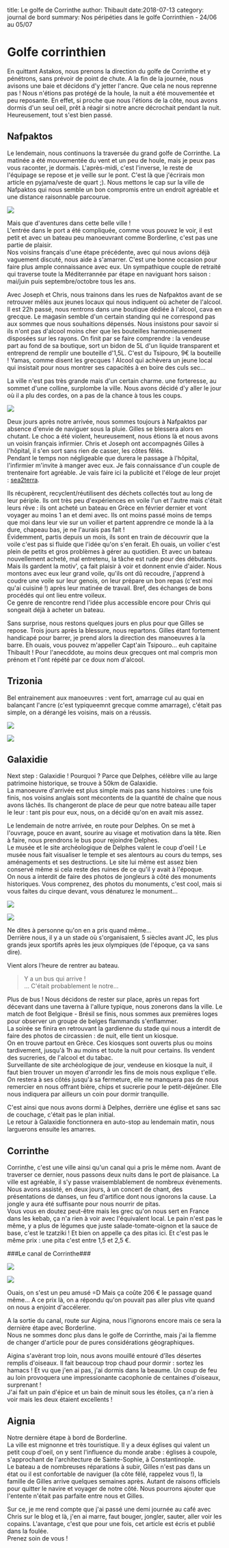 title: Le golfe de Corrinthe
author: Thibault
date:2018-07-13
category: journal de bord
summary: Nos péripéties dans le golfe Corrinthien - 24/06 au 05/07

Golfe corrinthien
=========

En quittant Astakos, nous prenons la direction du golfe de Corrinthe et y pénétrons, sans prévoir de point de chute. A la fin de la journée, nous avisons une baie et décidons d'y jetter l'ancre. Que cela ne nous reprenne pas ! Nous n'étions pas protégé de la houle, la nuit a été mouvementée et peu reposante. En effet, si proche que nous l'étions de la côte, nous avons dormis d'un seul oeil, prêt à réagir si notre ancre décrochait pendant la nuit. Heureusement, tout s'est bien passé.  

Nafpaktos
-----

Le lendemain, nous continuons la traversée du grand golfe de Corrinthe. La matinée a été mouvementée du vent et un peu de houle, mais je peux pas vous raconter, je dormais. L'après-midi, c'est l'inverse, le reste de l'équipage se repose et je veille sur le pont. C'est là que j'écrirais mon article en pyjama/veste de quart ;). Nous mettons le cap sur la ville de Nafpaktos qui nous semble un bon compromis entre un endroit agréable et une distance raisonnable parcourue.  

![]({photo}/2018_borderline/2018_06_borderline/IMG_9152.JPG)

Mais que d'aventures dans cette belle ville !  
L'entrée dans le port a été compliquée, comme vous pouvez le voir, il est petit et avec un bateau peu manoeuvrant comme Borderline, c'est pas une partie de plaisir.  
Nos voisins français d'une étape précédente, avec qui nous avions déjà vaguement discuté, nous aide à s'amarrer. C'est une bonne occasion pour faire plus ample connaissance avec eux. Un sympathique couple de retraité qui traverse toute la Méditerrannée par étape en naviguant hors saison : mai/juin puis septembre/octobre tous les ans.  

Avec Joseph et Chris, nous trainons dans les rues de Nafpaktos avant de se retrouver mêlés aux jeunes locaux qui nous indiquent où acheter de l'alcool. Il est 22h passé, nous rentrons dans une boutique dédiée à l'alcool, cava en grecque. Le magasin semble d'un certain standing qui ne correspond pas aux sommes que nous souhaitions dépensés. Nous insistons pour savoir si ils n'ont pas d'alcool moins cher que les bouteilles harmonieusement disposées sur les rayons. On finit par se faire comprendre : la vendeuse part au fond de sa boutique, sort un bidon de 5L d'un liquide transparent et entreprend de remplir une bouteille d'1,5L. C'est du Tsipouro, 9€ la bouteille ! Yamas, comme disent les grecques !
Alcool qui achèvera un jeune local qui insistait pour nous montrer ses capacités à en boire des culs sec...  

La ville n'est pas très grande mais d'un certain charme. une forteresse, au sommet d'une colline, surplombe la ville. Nous avons décidé d'y aller le jour où il a plu des cordes, on a pas de la chance à tous les coups.

![]({photo}/2018_borderline/2018_06_borderline/IMG_9167.JPG)

Deux jours après notre arrivée, nous sommes toujours à Nafpaktos par absence d'envie de naviguer sous la pluie. Gilles se blessera alors en chutant. Le choc a été violent, heureusement, nous étions là et nous avons un voisin français infirmier. Chris et Joseph ont accompagnés Gilles à l'hôpital, il s'en sort sans rien de casser, les côtes fêlés.  
Pendant le temps non  négligeable que durera le passage à l'hôpital, l'infirmier m'invite à manger avec eux. Je fais connaissance d'un couple de trentenaire fort agréable. Je vais faire ici la publicité et l'éloge de leur projet :  [sea2terra](http://sea2terra.com/).   

Ils récupèrent, recyclent/réutilisent des déchets collectés tout au long de leur périple. Ils ont très peu d'expériences en voile l'un et l'autre mais c'était leurs rêve : ils ont acheté un bateau en Grèce en février dernier et vont voyager au moins 1 an et demi avec. Ils ont moins passé moins de temps que moi dans leur vie sur un voilier et partent apprendre ce monde là à la dure, chapeau bas, je ne l'aurais pas fait !  
Évidemment, partis depuis un mois, ils sont en train de découvrir que la voile c'est pas si fluide que l'idée qu'on s'en ferait. Eh ouais, un voilier c'est plein de petits et gros problèmes à gérer au quotidien. Et avec un bateau nouvellement acheté, mal entretenu, la tâche est rude pour des débutants. Mais ils gardent la motiv', ça fait plaisir à voir et donnent envie d'aider. Nous montons avec eux leur grand voile, qu'ils ont dû recoudre, j'apprend à coudre une voile sur leur genois, on leur prépare un bon repas (c'est moi qu'ai cuisiné !) après leur matinée de travail. Bref, des échanges de bons procédés qui ont lieu entre voileux.  
Ce genre de rencontre rend l'idée plus accessible encore  pour Chris qui songeait déjà à acheter un bateau.  

Sans surprise, nous restons quelques jours en plus pour que Gilles se repose. Trois jours après la blessure, nous repartons. Gilles étant fortement handicapé pour barrer, je prend alors la direction des manoeuvres à la barre. Eh ouais, vous pouvez m'appeller Capt'ain Tsipouro... euh capitaine Thibault ! Pour l'anecddote, au moins deux grecques ont mal compris mon prénom et l'ont répété par ce doux nom d'alcool.  


Trizonia
----

Bel entrainement aux manoeuvres : vent fort, amarrage cul au quai en balançant l'ancre (c'est typiqueemnt grecque comme amarrage), c'était pas simple, on a dérangé les voisins, mais on a réussis.  

![]({photo}/2018_borderline/2018_07_borderline/IMG_9188.JPG)  

![]({photo}/2018_borderline/2018_07_borderline/IMG_9192.JPG)  

Galaxidie
----

Next step : Galaxidie ! Pourquoi ? Parce que Delphes, célèbre ville au large patrimoine historique, se trouve à 50km de Galaxidie.  
La manoeuvre d'arrivée est plus simple mais pas sans histoires : une fois finis, nos voisins anglais sont mécontents de la quantité de chaîne que nous avons lâchés. Ils changeront de place de peur que notre bateau aille taper le leur : tant pis pour eux, nous, on a décidé qu'on en avait mis assez.  

Le lendemain de notre arrivée, en route pour Delphes. On se met à l'ouvrage, pouce en avant, sourire au visage et motivation dans la tête. Rien à faire, nous prendrons le bus pour rejoindre Delphes.  
Le musée et le site archéologique de Delphes valent le coup d'oeil ! Le musée nous fait visualiser le temple et ses alentours au cours du temps, ses aménagements et ses destructions. Le site lui même est assez bien conservé même si cela reste des ruines de ce qu'il y avait à l'époque.  
On nous a interdit de faire des photos de jongleurs à côté des monuments historiques. Vous comprenez, des photos du monuments, c'est cool, mais si vous faites du cirque devant, vous dénaturez le monument...  

![]({photo}/2018_borderline/2018_07_borderline/IMG_9211.JPG)  

![]({photo}/2018_borderline/2018_07_borderline/IMG_9213.JPG)  

Ne dites à personne qu'on en a pris quand même...  
Derrière nous, il y a un stade où s'organisaient, 5 siècles avant JC, les plus grands jeux sportifs après les jeux olympiques (de l'époque, ça va sans dire).

Vient alors l'heure de rentrer au bateau.

> Y a un bus qui arrive !  
> ... C'était probablement le notre...

Plus de bus ! Nous décidons de rester sur place, après un repas fort décevant dans une taverna à l'allure typique, nous zonerons dans la ville. Le match de foot Belgique - Brésil se finis, nous sommes aux premières loges pour observer un groupe de belges flammands s'enflammer.  
La soirée se finira en retrouvant la gardienne du stade qui nous a interdit de faire des photos de circassien : de nuit, elle tient un kiosque.  
On en trouve partout en Grèce. Ces kiosques sont ouverts plus ou moins tardivement, jusqu'à 1h  au moins et toute la nuit pour certains. Ils vendent des sucreries, de l'alcool et du tabac.  
Surveillante de site archéologique de jour, vendeuse en kiosque la nuit, il faut bien trouver un moyen d'arrondir les fins de mois nous explique t'elle. On restera à ses côtés jusqu'à sa fermeture, elle ne manquera pas de nous remercier en nous offrant bière, chips et sucrerie pour le petit-déjeûner. Elle nous indiquera par ailleurs un coin pour dormir tranquille.  

C'est ainsi que nous avons dormi à Delphes, derrière une église et sans sac de couchage, c'était pas le plan initial.  
Le retour à Galaxidie fonctionnera en auto-stop au lendemain matin, nous larguerons ensuite les amarres.  

Corrinthe
----

Corrinthe, c'est une ville ainsi qu'un canal qui a pris le même nom. Avant de traverser ce dernier, nous passons deux nuits dans le port de plaisance. La ville est agréable, il s'y passe vraisemblablement de nombreux évènements. Nous avons assisté, en deux jours, à un concert de chant, des présentations de danses, un feu d'artifice dont nous ignorons la cause. La jongle y aura été suffisante pour nous nourrir de pitas.  
Vous vous en doutez peut-être mais les grec qu'on nous sert en France dans les kebab, ça n'a rien à voir avec l'équivalent local. Le pain n'est pas le même, y a plus de légumes que juste salade-tomate-oignon et la sauce de base, c'est le tzatziki ! Et bien on appelle ça des pitas ici. Et c'est pas le même prix : une pita c'est entre 1,5 et 2,5 €.

###Le canal de Corrinthe###

![]({photo}/2018_borderline/2018_07_borderline/IMG_9230.JPG)  

![]({photo}/2018_borderline/2018_07_borderline/IMG_9232.JPG)  

Ouais, on s'est un peu amusé =D
Mais ça coûte 206 € le passage quand même... A ce prix là, on a répondu qu'on pouvait pas aller plus vite quand on nous a enjoint d'accélerer.  

A la sortie du canal, route sur Aigina, nous l'ignorons encore mais ce sera la dernière étape avec Borderline.  
Nous ne sommes donc plus dans le golfe de Corrinthe, mais j'ai la flemme de changer d'article pour de pures considérations géographiques.

Aigina s'avèrant trop loin, nous avons mouillé entouré d'îles désertes remplis d'oiseaux. Il fait beaucoup trop chaud pour dormir : sortez les hamacs ! Et vu que j'en ai pas, j'ai dormis dans la beaume. Un coup de feu au loin provoquera une impressionante cacophonie de centaines d'oiseaux, surprenant !  
J'ai fait un pain d'épice et un bain de minuit sous les étoiles, ça n'a rien à voir mais les deux étaient excellents !

Aignia
---

Notre dernière étape à bord de Borderline.  
La ville est mignonne et très touristique. Il y a deux églises qui valent un petit coup d'oeil, on y sent l'influence du monde arabe : églises à coupole, s'approchant de l'architecture de Sainte-Sophie, à Constantinople.  
Le bateau a de nombreuses réparations à subir, Gilles n'est pas dans un état ou il est confortable de naviguer (la côte fêlé, rappelez vous !), la famille de Gilles arrive quelques semaines après. Autant de raisons officiels pour quitter le navire et voyager de notre côté. Nous pourrons ajouter que l'entente n'était pas parfaite entre nous et Gilles.

Sur ce, je me rend compte que j'ai passé une demi journée au café avec Chris sur le blog et là, j'en ai marre, faut bouger, jongler, sauter, aller voir les copains. L'avantage, c'est que pour une fois, cet article est écris et publié dans la foulée.  
Prenez soin de vous !
